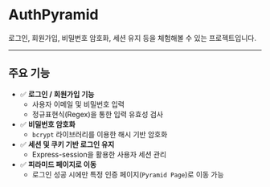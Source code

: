 # AuthPyramid
로그인, 회원가입, 비밀번호 암호화, 세션 유지 등을 체험해볼 수 있는 프로젝트입니다.

---

## 주요 기능

- ✅ **로그인 / 회원가입 기능**
  - 사용자 이메일 및 비밀번호 입력
  - 정규표현식(Regex)을 통한 입력 유효성 검사
- ✅ **비밀번호 암호화**
  - `bcrypt` 라이브러리를 이용한 해시 기반 암호화
- ✅ **세션 및 쿠키 기반 로그인 유지**
  - Express-session을 활용한 사용자 세션 관리
- ✅ **피라미드 페이지로 이동**
  - 로그인 성공 시에만 특정 인증 페이지(`Pyramid Page`)로 이동 가능
